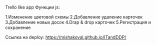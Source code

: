 Trello like app 
Функции js:

1.Изменение цветовой схемы 
2.Добавление удаление карточек
3.Добавление новых досок
4.Drap & drop карточек
5.Регистрация и сохранение

Ссылка на deploy: https://mishakoval.github.io/ITandDDP/
